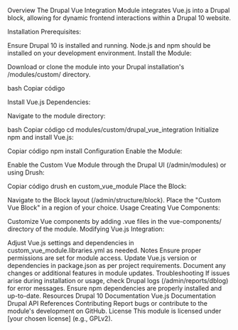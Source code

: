 Overview
The Drupal Vue Integration Module integrates Vue.js into a Drupal block, allowing for dynamic frontend interactions within a Drupal 10 website.

Installation
Prerequisites:

Ensure Drupal 10 is installed and running.
Node.js and npm should be installed on your development environment.
Install the Module:

Download or clone the module into your Drupal installation's /modules/custom/ directory.

bash
Copiar código

Install Vue.js Dependencies:

Navigate to the module directory:

bash
Copiar código
cd modules/custom/drupal_vue_integration
Initialize npm and install Vue.js:

Copiar código
npm install
Configuration
Enable the Module:

Enable the Custom Vue Module through the Drupal UI (/admin/modules) or using Drush:

Copiar código
drush en custom_vue_module
Place the Block:

Navigate to the Block layout (/admin/structure/block).
Place the "Custom Vue Block" in a region of your choice.
Usage
Creating Vue Components:

Customize Vue components by adding .vue files in the vue-components/ directory of the module.
Modifying Vue.js Integration:

Adjust Vue.js settings and dependencies in custom_vue_module.libraries.yml as needed.
Notes
Ensure proper permissions are set for module access.
Update Vue.js version or dependencies in package.json as per project requirements.
Document any changes or additional features in module updates.
Troubleshooting
If issues arise during installation or usage, check Drupal logs (/admin/reports/dblog) for error messages.
Ensure npm dependencies are properly installed and up-to-date.
Resources
Drupal 10 Documentation
Vue.js Documentation
Drupal API References
Contributing
Report bugs or contribute to the module's development on GitHub.
License
This module is licensed under [your chosen license] (e.g., GPLv2).
